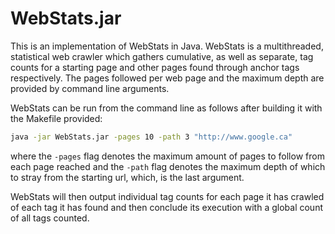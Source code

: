 # WebStats.jar

This is an implementation of WebStats in Java. WebStats is a multithreaded, statistical web crawler which gathers cumulative, as well as separate, tag counts for a starting page and other pages found through anchor tags respectively. The pages followed per web page and the maximum depth are provided by command line arguments.

WebStats can be run from the command line as follows after building it with the Makefile provided:

```bash
java -jar WebStats.jar -pages 10 -path 3 "http://www.google.ca"
```
where the <code>-pages</code> flag denotes the maximum amount of pages to follow from each page reached and the <code>-path</code> flag denotes the maximum depth of which to stray from the starting url, which, is the last argument.

WebStats will then output individual tag counts for each page it has crawled of each tag it has found and then conclude its execution with a global count of all tags counted.
